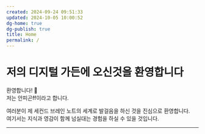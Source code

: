 ```yaml
---
created: 2024-09-24 09:51:33
updated: 2024-10-05 10:00:52
dg-home: true
dg-publish: true
title: Home
permalink: /
---
```


# 저의 디지털 가든에 오신것을 환영합니다

환영합니다! 👋<br>
저는 안피곤ff이라고 합니다.

여러분이 제 세컨드 브레인 노트의 세계로 발걸음을 하신 것을 진심으로 환영합니다.<br>
여기서는 지식과 영감이 함께 넘실대는 경험을 하실 수 있을 것입니다.

---
